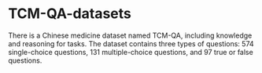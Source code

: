 # TCM-QA-datasets
There is a Chinese medicine dataset named TCM-QA, including knowledge and reasoning for tasks.
The dataset contains three types of questions: 574 single-choice questions, 131 multiple-choice questions, and 97 true or false questions.
